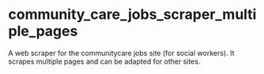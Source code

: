 # community_care_jobs_scraper_multiple_pages
A web scraper for the communitycare jobs site (for social workers). It scrapes multiple pages and can be adapted for other sites. 
